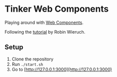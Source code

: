 # Tinker Web Components

Playing around with [Web Components](https://developer.mozilla.org/en-US/docs/Web/Web_Components).

Following the [tutorial](https://www.robinwieruch.de/web-components-tutorial) by Robin Wieruch.

## Setup

1. Clone the repository
2. Run `./start.sh`
3. Go to [http://127.0.0.1:3000](http://127.0.0.1:3000)
